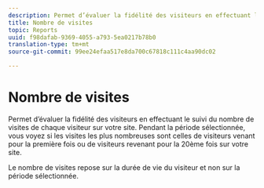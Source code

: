 ```yaml
---
description: Permet d’évaluer la fidélité des visiteurs en effectuant le suivi du nombre de visites de chaque visiteur sur votre site. Pendant la période sélectionnée, vous voyez si les visites les plus nombreuses sont celles de visiteurs venant pour la première fois ou de visiteurs revenant pour la 20ème fois sur votre site.
title: Nombre de visites
topic: Reports
uuid: f98dafab-9369-4055-a793-5ea0217b78b0
translation-type: tm+mt
source-git-commit: 99ee24efaa517e8da700c67818c111c4aa90dc02

---
```



# Nombre de visites

Permet d’évaluer la fidélité des visiteurs en effectuant le suivi du nombre de visites de chaque visiteur sur votre site. Pendant la période sélectionnée, vous voyez si les visites les plus nombreuses sont celles de visiteurs venant pour la première fois ou de visiteurs revenant pour la 20ème fois sur votre site.

Le nombre de visites repose sur la durée de vie du visiteur et non sur la période sélectionnée.
